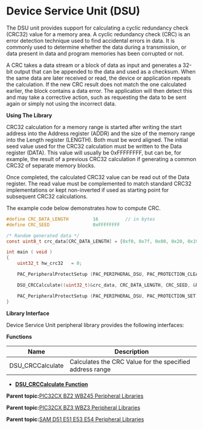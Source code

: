 # Device Service Unit \(DSU\)

The DSU unit provides support for calculating a cyclic redundancy check \(CRC32\) value for a memory area. A cyclic redundancy check \(CRC\) is an error detection technique used to find accidental errors in data. It is commonly used to determine whether the data during a transmission, or data present in data and program memories has been corrupted or not.

A CRC takes a data stream or a block of data as input and generates a 32-bit output that can be appended to the data and used as a checksum. When the same data are later received or read, the device or application repeats the calculation. If the new CRC result does not match the one calculated earlier, the block contains a data error. The application will then detect this and may take a corrective action, such as requesting the data to be sent again or simply not using the incorrect data.

**Using The Library**

CRC32 calculation for a memory range is started after writing the start address into the Address register \(ADDR\) and the size of the memory range into the Length register \(LENGTH\). Both must be word aligned. The initial seed value used for the CRC32 calculation must be written to the Data register \(DATA\). This value will usually be 0xFFFFFFFF, but can be, for example, the result of a previous CRC32 calculation if generating a common CRC32 of separate memory blocks.

Once completed, the calculated CRC32 value can be read out of the Data register. The read value must be complemented to match standard CRC32 implementations or kept non-inverted if used as starting point for subsequent CRC32 calculations.

The example code below demonstrates how to compute CRC.

```c
#define CRC_DATA_LENGTH         16          // in bytes
#define CRC_SEED                0xFFFFFFFF

/* Random generated data */
const uint8_t crc_data[CRC_DATA_LENGTH] = {0xf0, 0x7f, 0x00, 0x20, 0x19, 0x0c, 0x00, 0x00, 0x39, 0x0e, 0x00, 0x00, 0x3b, 0x0e, 0x00, 0x00}

int main ( void )
{
    uint32_t hw_crc32   = 0;

    PAC_PeripheralProtectSetup (PAC_PERIPHERAL_DSU, PAC_PROTECTION_CLEAR);

    DSU_CRCCalculate((uint32_t)&crc_data, CRC_DATA_LENGTH, CRC_SEED, &hw_crc32);

    PAC_PeripheralProtectSetup (PAC_PERIPHERAL_DSU, PAC_PROTECTION_SET);
}

```

**Library Interface**

Device Service Unit peripheral library provides the following interfaces:

**Functions**

|Name|Description|
|----|-----------|
|DSU\_CRCCalculate|Calculates the CRC Value for the specified address range|

-   **[DSU\_CRCCalculate Function](GUID-136997B1-436D-41CA-A465-CF1C8E7F0B07.md)**  


**Parent topic:**[PIC32CX BZ2 WBZ45 Peripheral Libraries](GUID-3D519D00-FDEE-4A3E-9EF7-20F335E64CEE.md)

**Parent topic:**[PIC32CX BZ3 WBZ3 Peripheral Libraries](GUID-5752DD6D-6E5D-484D-B564-DA87788492F3.md)

**Parent topic:**[SAM D51 E51 E53 E54 Peripheral Libraries](GUID-E33B93DD-6680-477E-AA96-966208DC9A50.md)

